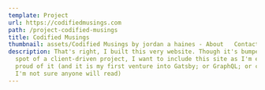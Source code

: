 ```yaml
---
template: Project
url: https://codifiedmusings.com
path: /project-codified-musings
title: Codified Musings
thumbnail: assets/Codified Musings by jordan a haines - About   Contact.png
description: That's right, I built this very website. Though it's bumped the
  spot of a client-driven project, I want to include this site as I'm extremely
  proud of it (and it is my first venture into Gatsby; or GraphQL; or content
  I'm not sure anyone will read)
---
```

